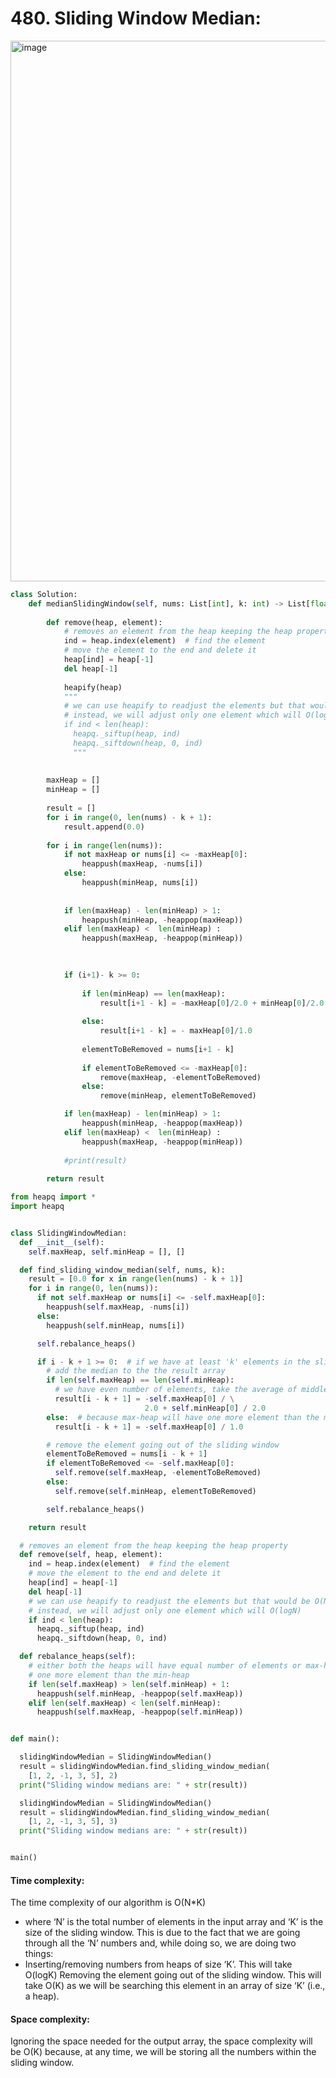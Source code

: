 # 480. Sliding Window Median:

<img width="865" alt="image" src="https://user-images.githubusercontent.com/35987583/159865202-06c30268-d1fc-4566-a589-2478b98611e5.png">


```python
class Solution:
    def medianSlidingWindow(self, nums: List[int], k: int) -> List[float]:
        
        def remove(heap, element):
            # removes an element from the heap keeping the heap property
            ind = heap.index(element)  # find the element
            # move the element to the end and delete it
            heap[ind] = heap[-1]
            del heap[-1]
            
            heapify(heap)
            """
            # we can use heapify to readjust the elements but that would be O(N),
            # instead, we will adjust only one element which will O(logN)
            if ind < len(heap):
              heapq._siftup(heap, ind)
              heapq._siftdown(heap, 0, ind)
              """
        
        
        maxHeap = []
        minHeap = []
        
        result = []
        for i in range(0, len(nums) - k + 1):
            result.append(0.0)
            
        for i in range(len(nums)):
            if not maxHeap or nums[i] <= -maxHeap[0]:
                heappush(maxHeap, -nums[i])
            else:
                heappush(minHeap, nums[i])
                
            
            if len(maxHeap) - len(minHeap) > 1:
                heappush(minHeap, -heappop(maxHeap))
            elif len(maxHeap) <  len(minHeap) :
                heappush(maxHeap, -heappop(minHeap))

            
            
            if (i+1)- k >= 0:
                
                if len(minHeap) == len(maxHeap):
                    result[i+1 - k] = -maxHeap[0]/2.0 + minHeap[0]/2.0
                
                else:
                    result[i+1 - k] = - maxHeap[0]/1.0
                    
                elementToBeRemoved = nums[i+1 - k]
                
                if elementToBeRemoved <= -maxHeap[0]:
                    remove(maxHeap, -elementToBeRemoved)
                else:
                    remove(minHeap, elementToBeRemoved)

            if len(maxHeap) - len(minHeap) > 1:
                heappush(minHeap, -heappop(maxHeap))
            elif len(maxHeap) <  len(minHeap) :
                heappush(maxHeap, -heappop(minHeap))
                
            #print(result)
                
        return result
```


```python
from heapq import *
import heapq


class SlidingWindowMedian:
  def __init__(self):
    self.maxHeap, self.minHeap = [], []

  def find_sliding_window_median(self, nums, k):
    result = [0.0 for x in range(len(nums) - k + 1)]
    for i in range(0, len(nums)):
      if not self.maxHeap or nums[i] <= -self.maxHeap[0]:
        heappush(self.maxHeap, -nums[i])
      else:
        heappush(self.minHeap, nums[i])

      self.rebalance_heaps()

      if i - k + 1 >= 0:  # if we have at least 'k' elements in the sliding window
        # add the median to the the result array
        if len(self.maxHeap) == len(self.minHeap):
          # we have even number of elements, take the average of middle two elements
          result[i - k + 1] = -self.maxHeap[0] / \
                              2.0 + self.minHeap[0] / 2.0
        else:  # because max-heap will have one more element than the min-heap
          result[i - k + 1] = -self.maxHeap[0] / 1.0

        # remove the element going out of the sliding window
        elementToBeRemoved = nums[i - k + 1]
        if elementToBeRemoved <= -self.maxHeap[0]:
          self.remove(self.maxHeap, -elementToBeRemoved)
        else:
          self.remove(self.minHeap, elementToBeRemoved)

        self.rebalance_heaps()

    return result

  # removes an element from the heap keeping the heap property
  def remove(self, heap, element):
    ind = heap.index(element)  # find the element
    # move the element to the end and delete it
    heap[ind] = heap[-1]
    del heap[-1]
    # we can use heapify to readjust the elements but that would be O(N),
    # instead, we will adjust only one element which will O(logN)
    if ind < len(heap):
      heapq._siftup(heap, ind)
      heapq._siftdown(heap, 0, ind)

  def rebalance_heaps(self):
    # either both the heaps will have equal number of elements or max-heap will have
    # one more element than the min-heap
    if len(self.maxHeap) > len(self.minHeap) + 1:
      heappush(self.minHeap, -heappop(self.maxHeap))
    elif len(self.maxHeap) < len(self.minHeap):
      heappush(self.maxHeap, -heappop(self.minHeap))


def main():

  slidingWindowMedian = SlidingWindowMedian()
  result = slidingWindowMedian.find_sliding_window_median(
    [1, 2, -1, 3, 5], 2)
  print("Sliding window medians are: " + str(result))

  slidingWindowMedian = SlidingWindowMedian()
  result = slidingWindowMedian.find_sliding_window_median(
    [1, 2, -1, 3, 5], 3)
  print("Sliding window medians are: " + str(result))


main()
```


#### Time complexity:
The time complexity of our algorithm is O(N*K)
- where ‘N’ is the total number of elements in the input array and ‘K’ is the size of the sliding window. This is due to the fact that we are going through all the ‘N’ numbers and, while doing so, we are doing two things:
- Inserting/removing numbers from heaps of size ‘K’. This will take O(logK) Removing the element going out of the sliding window. This will take O(K) as we will be searching this element in an array of size ‘K’ (i.e., a heap).

#### Space complexity:
Ignoring the space needed for the output array, the space complexity will be O(K) because, at any time, we will be storing all the numbers within the sliding window.
